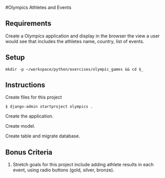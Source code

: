 #Olympics Athletes and Events

## Requirements

Create a Olympics application and display in the browser the view a user would see that includes the athletes name, country, list of events.

## Setup

```
mkdir -p ~/workspace/python/exercises/olympic_games && cd $_
```


## Instructions


Create files for this project

```
$ django-admin startproject olympics .
```

Create the application.

Create model.

Create table and migrate database.


## Bonus Criteria
1. Stretch goals for this project include adding athlete results in each event, using radio buttons (gold, silver, bronze).  
